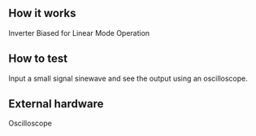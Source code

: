 <!---

This file is used to generate your project datasheet. Please fill in the information below and delete any unused
sections.

You can also include images in this folder and reference them in the markdown. Each image must be less than
512 kb in size, and the combined size of all images must be less than 1 MB.
-->

## How it works

Inverter Biased for Linear Mode Operation

## How to test

Input a small signal sinewave and see the output using an oscilloscope.

## External hardware

Oscilloscope
